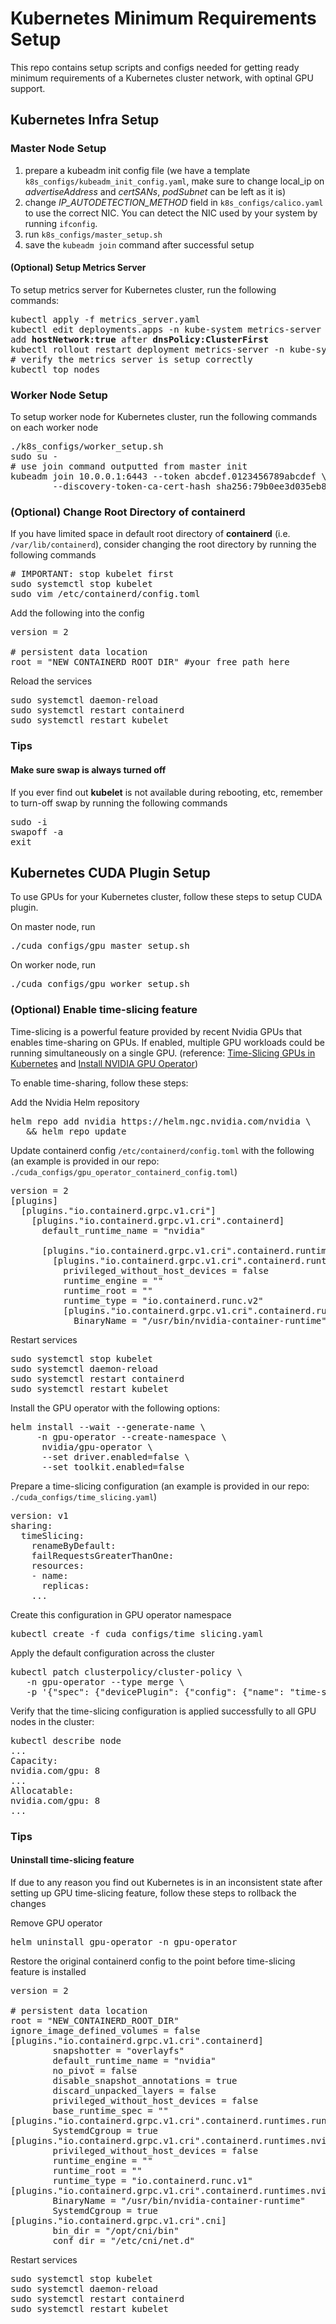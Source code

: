 # Kubernetes Minimum Requirements Setup
This repo contains setup scripts and configs needed for getting ready minimum requirements of a Kubernetes cluster network, with optinal GPU support.

## Kubernetes Infra Setup
### Master Node Setup
1. prepare a kubeadm init config file (we have a template  `k8s_configs/kubeadm_init_config.yaml`, make sure to change local_ip on *advertiseAddress* and *certSANs*, *podSubnet* can be left as it is)
2. change *IP_AUTODETECTION_METHOD* field in `k8s_configs/calico.yaml` to use the correct NIC. You can detect the NIC used by your system by running `ifconfig`.
3. run `k8s_configs/master_setup.sh`
4. save the `kubeadm join` command after successful setup

#### (Optional) Setup Metrics Server
To setup metrics server for Kubernetes cluster, run the following commands: 

<pre>
kubectl apply -f metrics_server.yaml
kubectl edit deployments.apps -n kube-system metrics-server
add <b>hostNetwork:true</b> after <b>dnsPolicy:ClusterFirst</b>
kubectl rollout restart deployment metrics-server -n kube-system
# verify the metrics server is setup correctly
kubectl top nodes
</pre>

### Worker Node Setup
To setup worker node for Kubernetes cluster, run the following commands on each worker node

<pre>
./k8s_configs/worker_setup.sh
sudo su -
# use join command outputted from master init
kubeadm join 10.0.0.1:6443 --token abcdef.0123456789abcdef \
        --discovery-token-ca-cert-hash sha256:79b0ee3d035eb825274aa716a1e15cbfe486dab87da431b1781a7e1677213308 
</pre>

### (Optional) Change Root Directory of **containerd**
If you have limited space in default root directory of **containerd** (i.e. `/var/lib/containerd`), consider changing the root directory by running the following commands

<pre>
# IMPORTANT: stop kubelet first
sudo systemctl stop kubelet
sudo vim /etc/containerd/config.toml
</pre>

Add the following into the config

<pre>
version = 2

# persistent data location
root = "NEW_CONTAINERD_ROOT_DIR" #your_free_path_here
</pre>

Reload the services

<pre>
sudo systemctl daemon-reload
sudo systemctl restart containerd
sudo systemctl restart kubelet
</pre>

### Tips
#### Make sure swap is always turned off
If you ever find out **kubelet** is not available during rebooting, etc, remember to turn-off swap by running the following commands

<pre>
sudo -i
swapoff -a
exit
</pre>

## Kubernetes CUDA Plugin Setup
To use GPUs for your Kubernetes cluster, follow these steps to setup CUDA plugin.

On master node, run

<pre>
./cuda_configs/gpu_master_setup.sh
</pre>

On worker node, run

<pre>
./cuda_configs/gpu_worker_setup.sh
</pre>

### (Optional) Enable time-slicing feature
Time-slicing is a powerful feature provided by recent Nvidia GPUs that enables time-sharing on GPUs. If enabled, multiple GPU workloads could be running simultaneously on a single GPU. (reference: [Time-Slicing GPUs in Kubernetes](https://docs.nvidia.com/datacenter/cloud-native/gpu-operator/gpu-sharing.html) and [Install NVIDIA GPU Operator](https://docs.nvidia.com/datacenter/cloud-native/gpu-operator/getting-started.html#bare-metal-passthrough-with-pre-installed-drivers-and-nvidia-container-toolkit))

To enable time-sharing, follow these steps:

Add the Nvidia Helm repository

<pre>
helm repo add nvidia https://helm.ngc.nvidia.com/nvidia \
   && helm repo update
</pre>

Update containerd config `/etc/containerd/config.toml` with the following (an example is provided in our repo: `./cuda_configs/gpu_operator_containerd_config.toml`)

<pre>
version = 2
[plugins]
  [plugins."io.containerd.grpc.v1.cri"]
    [plugins."io.containerd.grpc.v1.cri".containerd]
      default_runtime_name = "nvidia"

      [plugins."io.containerd.grpc.v1.cri".containerd.runtimes]
        [plugins."io.containerd.grpc.v1.cri".containerd.runtimes.nvidia]
          privileged_without_host_devices = false
          runtime_engine = ""
          runtime_root = ""
          runtime_type = "io.containerd.runc.v2"
          [plugins."io.containerd.grpc.v1.cri".containerd.runtimes.nvidia.options]
            BinaryName = "/usr/bin/nvidia-container-runtime"
</pre>

Restart services
<pre>
sudo systemctl stop kubelet
sudo systemctl daemon-reload
sudo systemctl restart containerd
sudo systemctl restart kubelet
</pre>

Install the GPU operator with the following options:
<pre>
helm install --wait --generate-name \
     -n gpu-operator --create-namespace \
      nvidia/gpu-operator \
      --set driver.enabled=false \
      --set toolkit.enabled=false
</pre>

Prepare a time-slicing configuration (an example is provided in our repo: `./cuda_configs/time_slicing.yaml`)

<pre>
version: v1
sharing:
  timeSlicing:
    renameByDefault: <bool>
    failRequestsGreaterThanOne: <bool>
    resources:
    - name: <resource-name>
      replicas: <num-replicas>
    ...
</pre>

Create this configuration in GPU operator namespace

<pre>
kubectl create -f cuda_configs/time_slicing.yaml
</pre>

Apply the default configuration across the cluster

<pre>
kubectl patch clusterpolicy/cluster-policy \
   -n gpu-operator --type merge \
   -p '{"spec": {"devicePlugin": {"config": {"name": "time-slicing-config", "default": "your_default_gpu"}}}}'
</pre>

Verify that the time-slicing configuration is applied successfully to all GPU nodes in the cluster:

<pre>
kubectl describe node <node-name>
...
Capacity:
nvidia.com/gpu: 8
...
Allocatable:
nvidia.com/gpu: 8
...
</pre>

### Tips
#### Uninstall time-slicing feature
If due to any reason you find out Kubernetes is in an inconsistent state after setting up GPU time-slicing feature, follow these steps to rollback the changes

Remove GPU operator

<pre>
helm uninstall gpu-operator -n gpu-operator
</pre>

Restore the original containerd config to the point before time-slicing feature is installed

<pre>
version = 2

# persistent data location
root = "NEW_CONTAINERD_ROOT_DIR"
ignore_image_defined_volumes = false
[plugins."io.containerd.grpc.v1.cri".containerd]
        snapshotter = "overlayfs"
        default_runtime_name = "nvidia"
        no_pivot = false
        disable_snapshot_annotations = true
        discard_unpacked_layers = false
        privileged_without_host_devices = false
        base_runtime_spec = ""
[plugins."io.containerd.grpc.v1.cri".containerd.runtimes.runc.options]
        SystemdCgroup = true
[plugins."io.containerd.grpc.v1.cri".containerd.runtimes.nvidia]
        privileged_without_host_devices = false
        runtime_engine = ""
        runtime_root = ""
        runtime_type = "io.containerd.runc.v1"
[plugins."io.containerd.grpc.v1.cri".containerd.runtimes.nvidia.options]
        BinaryName = "/usr/bin/nvidia-container-runtime"
        SystemdCgroup = true
[plugins."io.containerd.grpc.v1.cri".cni]
        bin_dir = "/opt/cni/bin"
        conf_dir = "/etc/cni/net.d"
</pre> 

Restart services
<pre>
sudo systemctl stop kubelet
sudo systemctl daemon-reload
sudo systemctl restart containerd
sudo systemctl restart kubelet
</pre>